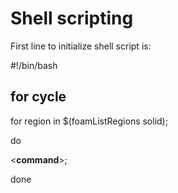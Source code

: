 # Shell scripting

First line to initialize shell script is:

#!/bin/bash

## for cycle 

for region in $(foamListRegions solid);

do

\<**command**\>;

done